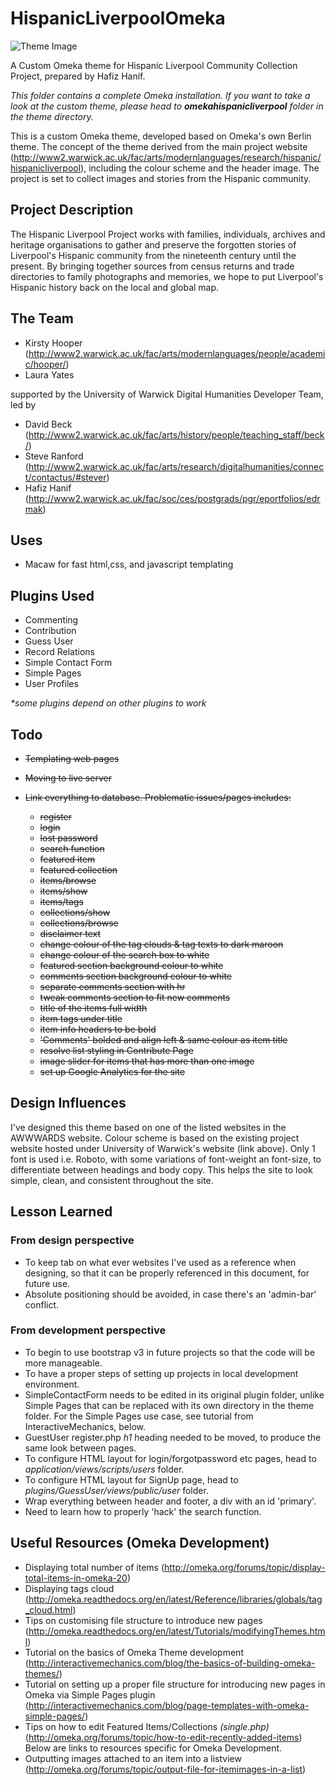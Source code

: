 # HispanicLiverpoolOmeka
![Theme Image](https://github.com/digihum/OmekaThemeDev-HispanicLiverpoolCC/blob/master/themes/omekahispanicliverpool/theme.jpg)

A Custom Omeka theme for Hispanic Liverpool Community Collection Project, prepared by Hafiz Hanif.

_This folder contains a complete Omeka installation. If you want to take a look at the custom theme, please head to **omekahispanicliverpool** folder in the theme directory._

This is a custom Omeka theme, developed based on Omeka's own Berlin theme. The concept of the theme derived from the main project website (http://www2.warwick.ac.uk/fac/arts/modernlanguages/research/hispanic/hispanicliverpool), including the colour scheme and the header image. The project is set to collect images and stories from the Hispanic community.

## Project Description
The Hispanic Liverpool Project works with families, individuals, archives and heritage organisations to gather and preserve the forgotten stories of Liverpool's Hispanic community from the nineteenth century until the present. By bringing together sources from census returns and trade directories to family photographs and memories, we hope to put Liverpool's Hispanic history back on the local and global map.

## The Team
* Kirsty Hooper (http://www2.warwick.ac.uk/fac/arts/modernlanguages/people/academic/hooper/)
* Laura Yates


supported by the University of Warwick Digital Humanities Developer Team, led by
* David Beck (http://www2.warwick.ac.uk/fac/arts/history/people/teaching_staff/beck/)
* Steve Ranford (http://www2.warwick.ac.uk/fac/arts/research/digitalhumanities/connect/contactus/#stever)
* Hafiz Hanif (http://www2.warwick.ac.uk/fac/soc/ces/postgrads/pgr/eportfolios/edrmak)

## Uses
* Macaw for fast html,css, and javascript templating

## Plugins Used
* Commenting
* Contribution
* Guess User
* Record Relations
* Simple Contact Form
* Simple Pages
* User Profiles

_*some plugins depend on other plugins to work_

## Todo
* ~~Templating web pages~~
* ~~Moving to live server~~
* ~~Link everything to database. Problematic issues/pages includes:~~

  * ~~register~~
  * ~~login~~
  * ~~lost password~~
  * ~~search function~~
  * ~~featured item~~
  * ~~featured collection~~
  * ~~items/browse~~
  * ~~items/show~~
  * ~~items/tags~~
  * ~~collections/show~~
  * ~~collections/browse~~
  * ~~disclaimer text~~
  * ~~change colour of the tag clouds & tag texts to dark maroon~~
  * ~~change colour of the search box to white~~
  * ~~featured section background colour to white~~
  * ~~comments section background colour to white~~
  * ~~separate comments section with hr~~
  * ~~tweak comments section to fit new comments~~
  * ~~title of the items full width~~
  * ~~item tags under title~~
  * ~~item info headers to be bold~~
  * ~~'Comments' bolded and align left & same colour as item title~~
  * ~~resolve list styling in Contribute Page~~
  * ~~image slider for items that has more than one image~~
  * ~~set up Google Analytics for the site~~



## Design Influences
I've designed this theme based on one of the listed websites in the AWWWARDS website. Colour scheme is based on the existing project website hosted under University of Warwick's website (link above). Only 1 font is used i.e. Roboto, with some variations of font-weight an font-size, to differentiate between headings and body copy. This helps the site to look simple, clean, and consistent throughout the site. 

## Lesson Learned
### From design perspective
* To keep tab on what ever websites I've used as a reference when designing, so that it can be properly referenced in this document, for future use.
* Absolute positioning should be avoided, in case there's an 'admin-bar' conflict.

### From development perspective
* To begin to use bootstrap v3 in future projects so that the code will be more manageable.
* To have a proper steps of setting up projects in local development environment.
* SimpleContactForm needs to be edited in its original plugin folder, unlike Simple Pages that can be replaced with its own directory in the theme folder. For the Simple Pages use case, see tutorial from InteractiveMechanics, below.
* GuestUser register.php _h1_ heading needed to be moved, to produce the same look between pages.
* To configure HTML layout for login/forgotpassword etc pages, head to _application/views/scripts/users_ folder.
* To configure HTML layout for SignUp page, head to _plugins/GuessUser/views/public/user_ folder.
* Wrap everything between header and footer, a div with an id 'primary'.
* Need to learn how to properly 'hack' the search function.

## Useful Resources (Omeka Development)
* Displaying total number of items (http://omeka.org/forums/topic/display-total-items-in-omeka-20)
* Displaying tags cloud (http://omeka.readthedocs.org/en/latest/Reference/libraries/globals/tag_cloud.html)
* Tips on customising file structure to introduce new pages (http://omeka.readthedocs.org/en/latest/Tutorials/modifyingThemes.html)
* Tutorial on the basics of Omeka Theme development (http://interactivemechanics.com/blog/the-basics-of-building-omeka-themes/)
* Tutorial on setting up a proper file structure for introducing new pages in Omeka via Simple Pages plugin (http://interactivemechanics.com/blog/page-templates-with-omeka-simple-pages/)
* Tips on how to edit Featured Items/Collections _(single.php)_ (http://omeka.org/forums/topic/how-to-edit-recently-added-items)
Below are links to resources specific for Omeka Development.
* Outputting images attached to an item into a listview (http://omeka.org/forums/topic/output-file-for-itemimages-in-a-list)
